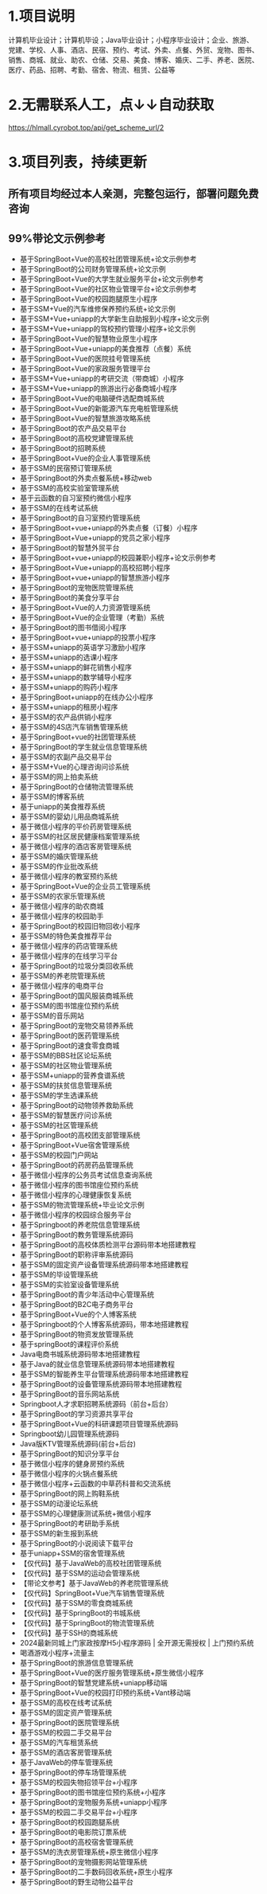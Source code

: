 # 1.项目说明
计算机毕业设计；计算机毕设；Java毕业设计；小程序毕业设计；企业、旅游、党建、学校、人事、酒店、民宿、预约、考试、外卖、点餐、外贸、宠物、图书、销售、商城、就业、助农、仓储、交易、美食、博客、婚庆、二手、养老、医院、医疗、药品、招聘、考勤、宿舍、物流、租赁、公益等

# 2.无需联系人工，点↓↓自动获取
https://hlmall.cyrobot.top/api/get_scheme_url/2

# 3.项目列表，持续更新
## 所有项目均经过本人亲测，完整包运行，部署问题免费咨询
## 99%带论文示例参考
- 基于SpringBoot+Vue的高校社团管理系统+论文示例参考
- 基于SpringBoot的公司财务管理系统+论文示例
- 基于SpringBoot+Vue的大学生就业服务平台+论文示例参考
- 基于SpringBoot+Vue的社区物业管理平台+论文示例参考
- 基于SpringBoot+Vue的校园跑腿原生小程序
- 基于SSM+Vue的汽车维修保养预约系统+论文示例
- 基于SSM+Vue+uniapp的大学新生自助报到小程序+论文示例
- 基于SSM+Vue+uniapp的驾校预约管理小程序+论文示例
- 基于SpringBoot+Vue的智慧物业原生小程序
- 基于SpringBoot+Vue+uniapp的美食推荐（点餐）系统
- 基于SpringBoot+Vue的医院挂号管理系统
- 基于SpringBoot+Vue的家政服务管理平台
- 基于SSM+Vue+uniapp的考研交流（带商城）小程序
- 基于SSM+Vue+uniapp的旅游出行必备商城小程序
- 基于SpringBoot+Vue的电脑硬件选配商城系统
- 基于SpringBoot+Vue的新能源汽车充电桩管理系统
- 基于SpringBoot+Vue的智慧旅游攻略系统
- 基于SpringBoot的农产品交易平台
- 基于SpringBoot的高校党建管理系统
- 基于SpringBoot的招聘系统
- 基于SpringBoot+Vue的企业人事管理系统
- 基于SSM的民宿预订管理系统
- 基于SpringBoot的外卖点餐系统+移动web
- 基于SSM的高校实验室管理系统
- 基于云函数的自习室预约微信小程序
- 基于SSM的在线考试系统
- 基于SpringBoot的自习室预约管理系统
- 基于SpringBoot+vue+uniapp的外卖点餐（订餐）小程序
- 基于SpringBoot+Vue+uniapp的党员之家小程序
- 基于SpringBoot的智慧外贸平台
- 基于SpringBoot+vue+uniapp的校园兼职小程序+论文示例参考
- 基于SpringBoot+Vue+uniapp的高校招聘小程序
- 基于SpringBoot+vue+uniapp的智慧旅游小程序
- 基于SpringBoot的宠物医院管理系统
- 基于SpringBoot的美食分享平台
- 基于SpringBoot+Vue的人力资源管理系统
- 基于SpringBoot+Vue的企业管理（考勤）系统
- 基于SpringBoot的图书借阅小程序
- 基于SpringBoot+vue+uniapp的投票小程序
- 基于SSM+uniapp的英语学习激励小程序
- 基于SSM+uniapp的选课小程序
- 基于SSM+uniapp的鲜花销售小程序
- 基于SSM+uniapp的数学辅导小程序
- 基于SSM+uniapp的购药小程序
- 基于SpringBoot+uniapp的在线办公小程序
- 基于SSM+uniapp的租房小程序
- 基于SSM的农产品供销小程序
- 基于SSM的4S店汽车销售管理系统
- 基于SpringBoot+vue的社团管理系统
- 基于SpringBoot的学生就业信息管理系统
- 基于SSM的农副产品交易平台
- 基于SSM+Vue的心理咨询问诊系统
- 基于SSM的网上拍卖系统
- 基于SpringBoot的仓储物流管理系统
- 基于SSM的博客系统
- 基于uniapp的美食推荐系统
- 基于SSM的婴幼儿用品商城系统
- 基于微信小程序的平价药房管理系统
- 基于SSM的社区居民健康档案管理系统
- 基于微信小程序的酒店客房管理系统
- 基于SSM的婚庆管理系统
- 基于SSM的作业批改系统
- 基于微信小程序的教室预约系统
- 基于SpringBoot+Vue的企业员工管理系统
- 基于SSM的农家乐管理系统
- 基于微信小程序的助农商城
- 基于微信小程序的校园助手
- 基于SpringBoot的校园旧物回收小程序
- 基于SSM的特色美食推荐平台
- 基于微信小程序的药店管理系统
- 基于微信小程序的在线学习平台
- 基于SpringBoot的垃圾分类回收系统
- 基于SSM的养老院管理系统
- 基于微信小程序的电商平台
- 基于SpringBoot的国风服装商城系统
- 基于SSM的图书馆座位预约系统
- 基于SSM的音乐网站
- 基于SpringBoot的宠物交易领养系统
- 基于SpringBoot的医药管理系统
- 基于SpringBoot的速食零食商城
- 基于SSM的BBS社区论坛系统
- 基于SSM的社区物业管理系统
- 基于SSM+uniapp的营养食谱系统
- 基于SSM的扶贫信息管理系统
- 基于SSM的学生选课系统
- 基于SpringBoot的动物领养救助系统
- 基于SSM的智慧医疗问诊系统
- 基于SSM的社区管理系统
- 基于SpringBoot的高校团支部管理系统
- 基于SpringBoot+Vue宿舍管理系统
- 基于SSM的校园门户网站
- 基于SpringBoot的药房药品管理系统
- 基于微信小程序的公务员考试信息查询系统
- 基于微信小程序的图书馆座位预约系统
- 基于微信小程序的心理健康恢复系统
- 基于SSM的物流管理系统+毕业论文示例
- 基于微信小程序的校园综合服务平台
- 基于Springboot的养老院信息管理系统
- 基于SpringBoot的教务管理系统源码
- 基于SpringBoot的高校体质检测平台源码带本地搭建教程
- 基于SpringBoot的职称评审系统源码
- 基于SSM的固定资产设备管理系统源码带本地搭建教程
- 基于SSM的毕设管理系统
- 基于SSM的实验室设备管理系统
- 基于SpringBoot的青少年活动中心管理系统
- 基于SpringBoot的B2C电子商务平台
- 基于SpringBoot+Vue的个人博客系统
- 基于Springboot的个人博客系统源码，带本地搭建教程
- 基于SpringBoot的物资发放管理系统
- 基于springBoot的课程评价系统
- Java电商书城系统源码带本地搭建教程
- 基于Java的就业信息管理系统源码带本地搭建教程
- 基于SSM的智能养生平台管理系统源码带本地搭建教程
- 基于SpringBoot的设备管理系统源码带本地搭建教程
- 基于SpringBoot的音乐网站系统
- Springboot人才求职招聘系统源码（前台+后台）
- 基于SpringBoot的学习资源共享平台
- 基于SpringBoot+Vue的科研课题项目管理系统源码
- Springboot幼儿园管理系统源码
- Java版KTV管理系统源码(前台+后台)
- 基于SpringBoot的知识分享平台
- 基于微信小程序的健身房预约系统
- 基于微信小程序的火锅点餐系统
- 基于微信小程序+云函数的中草药科普和交流系统
- 基于SpringBoot的网上购鞋系统
- 基于SSM的动漫论坛系统
- 基于SSM的心理健康测试系统+微信小程序
- 基于SpringBoot的考研助手系统
- 基于SSM的新生报到系统
- 基于SpringBoot的小说阅读下载平台
- 基于uniapp+SSM的宿舍管理系统
- 【仅代码】基于JavaWeb的高校社团管理系统
- 【仅代码】基于SSM的运动会管理系统
- 【带论文参考】基于JavaWeb的养老院管理系统
- 【仅代码】SpringBoot+Vue汽车销售管理系统
- 【仅代码】基于SSM的零食商城系统
- 【仅代码】基于SpringBoot的书城系统
- 【仅代码】基于SpringBoot的物流管理系统
- 【仅代码】基于SSH的商城系统
- 2024最新同城上门家政按摩H5小程序源码 | 全开源无需授权 | 上门预约系统
- 喝酒游戏小程序+流量主
- 基于SpringBoot的旅游信息管理系统
- 基于SpringBoot+Vue的医疗服务管理系统+原生微信小程序
- 基于SpringBoot的智慧党建系统+uniapp移动端
- 基于SpringBoot+Vue的校园打印预约系统+Vant移动端
- 基于SSM的高校在线考试系统
- 基于SSM的固定资产管理系统
- 基于SpringBoot的医院管理系统
- 基于SSM的校园二手交易平台
- 基于SSM的汽车租赁系统
- 基于SSM的酒店客房管理系统
- 基于JavaWeb的停车管理系统
- 基于SpringBoot的停车场管理系统
- 基于SSM的校园失物招领平台+小程序
- 基于SpringBoot的图书馆座位预约系统+小程序
- 基于SpringBoot的宠物服务系统+uniapp小程序
- 基于SSM的校园二手交易平台+小程序
- 基于SpringBoot的校园跑腿系统
- 基于SpringBoot的电影院订票系统
- 基于SpringBoot的高校宿舍管理系统
- 基于SSM的洗衣房管理系统+原生微信小程序
- 基于SpringBoot的宠物摄影网站管理系统
- 基于SpringBoot的二手数码回收系统+原生小程序
- 基于SpringBoot的野生动物公益平台
